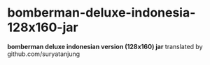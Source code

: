 # bomberman-deluxe-indonesia-128x160-jar
**bomberman deluxe indonesian version (128x160) jar**
translated by github.com/suryatanjung

